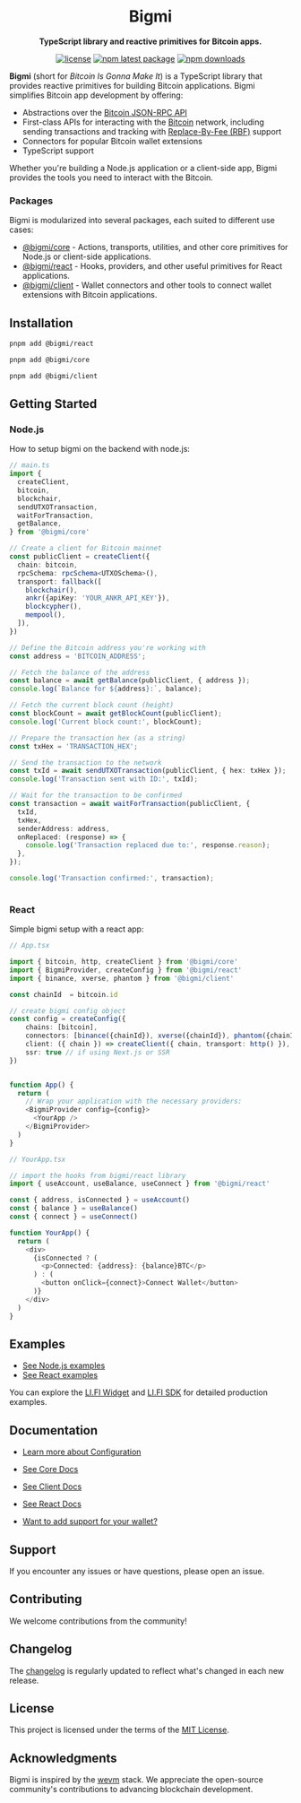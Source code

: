 <div align="center">

<h1 align="center">Bigmi</h1>
<p align="center"><strong>TypeScript library and reactive primitives for Bitcoin apps.</strong></p>

[![license](https://img.shields.io/github/license/lifinance/bigmi)](/LICENSE.md)
[![npm latest package](https://img.shields.io/npm/v/@bigmi/core/latest.svg)](https://www.npmjs.com/package/@bigmi/core)
[![npm downloads](https://img.shields.io/npm/dm/@bigmi/core.svg)](https://www.npmjs.com/package/@bigmi/core)

</div>

**Bigmi** (short for *Bitcoin Is Gonna Make It*) is a TypeScript library that provides reactive primitives for building Bitcoin applications. Bigmi simplifies Bitcoin app development by offering:

- Abstractions over the [Bitcoin JSON-RPC API](https://developer.bitcoin.org/reference/rpc/)
- First-class APIs for interacting with the [Bitcoin](https://bitcoin.design/) network, including sending transactions and tracking with [Replace-By-Fee (RBF)](https://github.com/bitcoin/bips/blob/master/bip-0125.mediawiki) support
- Connectors for popular Bitcoin wallet extensions
- TypeScript support
  
Whether you're building a Node.js application or a client-side app, Bigmi provides the tools you need to interact with the Bitcoin.

### Packages

Bigmi is modularized into several packages, each suited to different use cases:

- [@bigmi/core](https://www.npmjs.com/package/@bigmi/core) - Actions, transports, utilities, and other core primitives for Node.js or client-side applications.
- [@bigmi/react](https://www.npmjs.com/package/@bigmi/react) - Hooks, providers, and other useful primitives for React applications.
- [@bigmi/client](https://www.npmjs.com/package/@bigmi/client) - Wallet connectors and other tools to connect wallet extensions with Bitcoin applications.

## Installation

```sh
pnpm add @bigmi/react
```

```sh
pnpm add @bigmi/core
```

```sh
pnpm add @bigmi/client
```

## Getting Started

### Node.js

How to setup bigmi on the backend with node.js:

```typescript
// main.ts
import {
  createClient,
  bitcoin,
  blockchair,
  sendUTXOTransaction,
  waitForTransaction,
  getBalance,
} from '@bigmi/core'

// Create a client for Bitcoin mainnet
const publicClient = createClient({
  chain: bitcoin,
  rpcSchema: rpcSchema<UTXOSchema>(),
  transport: fallback([
    blockchair(),
    ankr({apiKey: 'YOUR_ANKR_API_KEY'}),
    blockcypher(),
    mempool(),
  ]),
})

// Define the Bitcoin address you're working with
const address = 'BITCOIN_ADDRESS';

// Fetch the balance of the address
const balance = await getBalance(publicClient, { address });
console.log(`Balance for ${address}:`, balance);

// Fetch the current block count (height)
const blockCount = await getBlockCount(publicClient);
console.log('Current block count:', blockCount);

// Prepare the transaction hex (as a string)
const txHex = 'TRANSACTION_HEX';

// Send the transaction to the network
const txId = await sendUTXOTransaction(publicClient, { hex: txHex });
console.log('Transaction sent with ID:', txId);

// Wait for the transaction to be confirmed
const transaction = await waitForTransaction(publicClient, {
  txId,
  txHex,
  senderAddress: address,
  onReplaced: (response) => {
    console.log('Transaction replaced due to:', response.reason);
  },
});

console.log('Transaction confirmed:', transaction);
 
```

### React

Simple bigmi setup with a react app:

```typescript
// App.tsx

import { bitcoin, http, createClient } from '@bigmi/core'
import { BigmiProvider, createConfig } from '@bigmi/react'
import { binance, xverse, phantom } from '@bigmi/client'

const chainId  = bitcoin.id

// create bigmi config object
const config = createConfig({
    chains: [bitcoin],
    connectors: [binance({chainId}), xverse({chainId}), phantom({chainId})],
    client: ({ chain }) => createClient({ chain, transport: http() }),
    ssr: true // if using Next.js or SSR
})


function App() {
  return (
    // Wrap your application with the necessary providers:
    <BigmiProvider config={config}>
      <YourApp />
    </BigmiProvider>
  )
}
```

```typescript
// YourApp.tsx

// import the hooks from bigmi/react library
import { useAccount, useBalance, useConnect } from '@bigmi/react'

const { address, isConnected } = useAccount()
const { balance } = useBalance()
const { connect } = useConnect()

function YourApp() {
  return (
    <div>
      {isConnected ? (
        <p>Connected: {address}: {balance}BTC</p>
      ) : (
        <button onClick={connect}>Connect Wallet</button>
      )}
    </div>
  )
}
```

## Examples

- [See Node.js examples](./docs/core/examples.md)
- [See React examples](./docs/react/examples.md)

You can explore the [LI.FI Widget](https://github.com/lifinance/widget) and [LI.FI SDK](https://github.com/lifinance/sdk) for detailed production examples.

## Documentation

- [Learn more about Configuration](./docs/core/config.md)
- [See Core Docs](./docs/core/index.md)
- [See Client Docs](./docs/client/index.md)
- [See React Docs](./docs/react/index.md)

- [Want to add support for your wallet?](./docs/client/connectors.md)

## Support

If you encounter any issues or have questions, please open an issue.

## Contributing

We welcome contributions from the community!

## Changelog

The [changelog](/CHANGELOG.md) is regularly updated to reflect what's changed in each new release.

## License

This project is licensed under the terms of the [MIT License](/LICENSE.md).

## Acknowledgments

Bigmi is inspired by the [wevm](https://github.com/wevm) stack. We appreciate the open-source community's contributions to advancing blockchain development.
